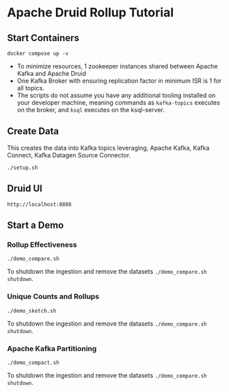 # Apache Druid Rollup Tutorial

## Start Containers 

```
docker compose up -v
```

* To minimize resources, 1 zookeeper instances shared between Apache Kafka and Apache Druid
* One Kafka Broker with ensuring replication factor in minimum ISR is 1 for all topics.
* The scripts do not assume you have any additional tooling installed on your developer machine, meaning 
commands as `kafka-topics` executes on the broker, and `ksql` executes on the ksql-server. 

## Create Data

This creates the data into Kafka topics leveraging, Apache Kafka, Kafka Connect, Kafka Datagen Source Connector.

```
./setup.sh
```

## Druid UI

```
http://localhost:8888
```

## Start a Demo

### Rollup Effectiveness

```
./demo_compare.sh
```

To shutdown the ingestion and remove the datasets `./demo_compare.sh shutdown`.

### Unique Counts and Rollups

```
./demo_sketch.sh
```

To shutdown the ingestion and remove the datasets `./demo_compare.sh shutdown`.

### Apache Kafka Partitioning 

```
./demo_compact.sh
```

To shutdown the ingestion and remove the datasets `./demo_compare.sh shutdown`.
